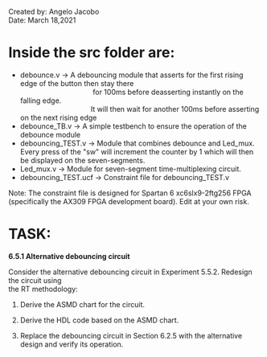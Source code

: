 Created by: Angelo Jacobo  
Date: March 18,2021  

# Inside the src folder are:  
* debounce.v -> A debouncing module that asserts for the first rising edge of the button then stay there  
 &emsp;&emsp;&emsp;&emsp;&emsp;&emsp;&emsp;&emsp;&emsp;&emsp; for 100ms before deasserting instantly on the falling edge.   
 &emsp;&emsp;&emsp;&emsp;&emsp;&emsp;&emsp;&emsp;&emsp;&emsp;It will then wait for another 100ms before asserting on the next rising edge  
* debounce_TB.v -> A simple testbench to ensure the operation of the debounce module  
* debouncing_TEST.v -> Module that combines debounce and Led_mux. Every press of the "sw" will increment the counter by 1 which will then be displayed on the seven-segments.  
* Led_mux.v -> Module for seven-segment time-multiplexing circuit.  
* debouncing_TEST.ucf -> Constraint file for debouncing_TEST.v  

Note: The constraint file is designed for Spartan 6 xc6slx9-2ftg256 FPGA (specifically the AX309 FPGA development board). Edit at your own risk.


# TASK:
**6.5.1 Alternative debouncing circuit**

Consider the alternative debouncing circuit in Experiment 5.5.2. Redesign the circuit using  
the RT methodology:  

1. Derive the ASMD chart for the circuit.

2. Derive the HDL code based on the ASMD chart.

3. Replace the debouncing circuit in Section 6.2.5 with the alternative design and verify
its operation. 
